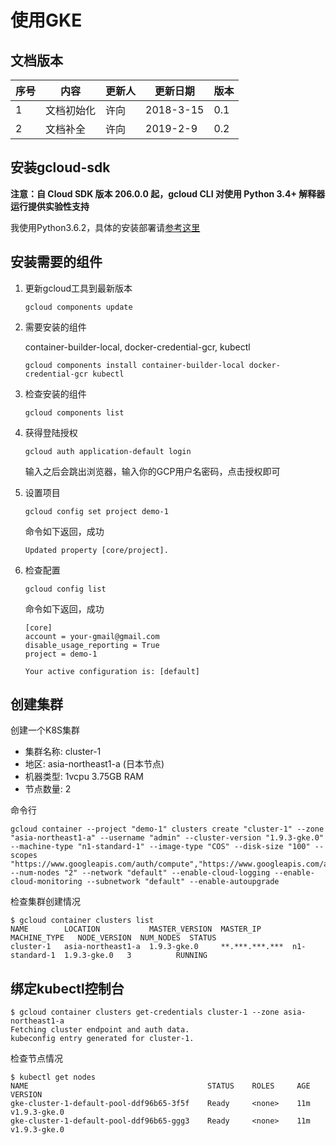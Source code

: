# 使用GKE

## 文档版本
序号 | 内容 | 更新人 | 更新日期 | 版本
---| --- | --- | --- | ---
1 | 文档初始化 | 许向 | 2018-3-15 | 0.1
2 | 文档补全 | 许向 | 2019-2-9 | 0.2


## 安装gcloud-sdk

**注意：自 Cloud SDK 版本 206.0.0 起，gcloud CLI 对使用 Python 3.4+ 解释器运行提供实验性支持**

我使用Python3.6.2，具体的安装部署请[参考这里](https://cloud.google.com/sdk/docs/)


## 安装需要的组件

1. 更新gcloud工具到最新版本

   ```
   gcloud components update
   ```

2. 需要安装的组件

   container-builder-local, docker-credential-gcr, kubectl

   ```
   gcloud components install container-builder-local docker-credential-gcr kubectl
   ```

3. 检查安装的组件

   ```
   gcloud components list
   ```

4. 获得登陆授权

   ```
   gcloud auth application-default login
   ```

   输入之后会跳出浏览器，输入你的GCP用户名密码，点击授权即可


5. 设置项目


   ```
   gcloud config set project demo-1
   ```

   命令如下返回，成功

   ```
   Updated property [core/project].
   ```

6. 检查配置

   ```
   gcloud config list
   ```

   命令如下返回，成功

   ```
   [core]
   account = your-gmail@gmail.com
   disable_usage_reporting = True
   project = demo-1

   Your active configuration is: [default]
   ```


## 创建集群

创建一个K8S集群

- 集群名称: cluster-1
- 地区: asia-northeast1-a (日本节点)
- 机器类型:  1vcpu 3.75GB RAM
- 节点数量: 2

命令行

```
gcloud container --project "demo-1" clusters create "cluster-1" --zone "asia-northeast1-a" --username "admin" --cluster-version "1.9.3-gke.0" --machine-type "n1-standard-1" --image-type "COS" --disk-size "100" --scopes "https://www.googleapis.com/auth/compute","https://www.googleapis.com/auth/devstorage.read_only","https://www.googleapis.com/auth/logging.write","https://www.googleapis.com/auth/monitoring","https://www.googleapis.com/auth/servicecontrol","https://www.googleapis.com/auth/service.management.readonly","https://www.googleapis.com/auth/trace.append" --num-nodes "2" --network "default" --enable-cloud-logging --enable-cloud-monitoring --subnetwork "default" --enable-autoupgrade
```

检查集群创建情况

```
$ gcloud container clusters list
NAME        LOCATION           MASTER_VERSION  MASTER_IP       MACHINE_TYPE   NODE_VERSION  NUM_NODES  STATUS
cluster-1   asia-northeast1-a  1.9.3-gke.0     **.***.***.***  n1-standard-1  1.9.3-gke.0   3          RUNNING
```

## 绑定kubectl控制台

```
$ gcloud container clusters get-credentials cluster-1 --zone asia-northeast1-a
Fetching cluster endpoint and auth data.
kubeconfig entry generated for cluster-1.
```

检查节点情况

```
$ kubectl get nodes
NAME                                        STATUS    ROLES     AGE       VERSION
gke-cluster-1-default-pool-ddf96b65-3f5f    Ready     <none>    11m       v1.9.3-gke.0
gke-cluster-1-default-pool-ddf96b65-ggg3    Ready     <none>    11m       v1.9.3-gke.0
```
